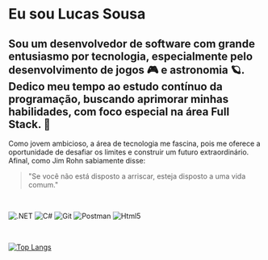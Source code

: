 # Eu sou Lucas Sousa
## Sou um desenvolvedor de software com grande entusiasmo por tecnologia, especialmente pelo desenvolvimento de jogos 🎮 e astronomia 🪐. Dedico meu tempo ao estudo contínuo da programação, buscando aprimorar minhas habilidades, com foco especial na área **Full Stack**. 🚀
Como jovem ambicioso, a área de tecnologia me fascina, pois me oferece a oportunidade de desafiar os limites e construir um futuro extraordinário.
Afinal, como Jim Rohn sabiamente disse: 
> "Se você não está disposto a arriscar, esteja disposto a uma vida comum." <br/>
<br/>


  
  ![.NET](https://img.shields.io/badge/.NET-5C2D91?style=for-the-badge&logo=.net&logoColor=white)
  ![C#](https://img.shields.io/badge/C%23-239120?style=for-the-badge&logo=c-sharp&logoColor=white)
  ![Git](https://img.shields.io/badge/GIT-E44C30?style=for-the-badge&logo=git&logoColor=white)
  ![Postman](https://img.shields.io/badge/Postman-FF6C37.svg?style=for-the-badge&logo=Postman&logoColor=white)
  ![Html5](https://img.shields.io/badge/HTML5-E34F26?style=for-the-badge&logo=html5&logoColor=white)


</br>



[![Top Langs](https://github-readme-stats.vercel.app/api/top-langs/?username=zSakai&layout=compact&theme=github_dark&hide_border=true&locale=pt-br)](https://github.com/anuraghazra/github-readme-stats)


